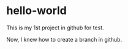 # hello-world
This is my 1st project in github for test.

Now, I knew how to create a branch in github.
